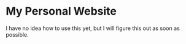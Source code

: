 My Personal Website
===================

I have no idea how to use this yet, but I will figure this out as soon as possible.
